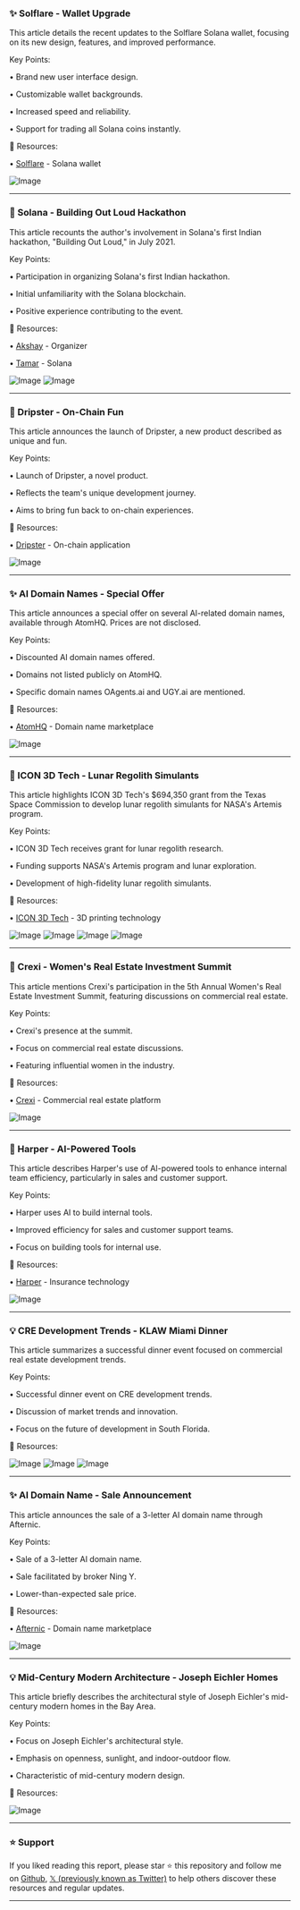 ### ✨ Solflare - Wallet Upgrade

This article details the recent updates to the Solflare Solana wallet, focusing on its new design, features, and improved performance.

Key Points:

• Brand new user interface design.


• Customizable wallet backgrounds.


• Increased speed and reliability.


• Support for trading all Solana coins instantly.


🔗 Resources:

• [Solflare](https://x.com/solflare) - Solana wallet


![Image](https://pbs.twimg.com/ext_tw_video_thumb/1902361808234758144/pu/img/sx0icFV_I_mkEvPb.jpg)


---

### 🤖 Solana - Building Out Loud Hackathon

This article recounts the author's involvement in Solana's first Indian hackathon, "Building Out Loud," in July 2021.

Key Points:

• Participation in organizing Solana's first Indian hackathon.


• Initial unfamiliarity with the Solana blockchain.


• Positive experience contributing to the event.



🔗 Resources:

• [Akshay](https://x.com/akshaybd) - Organizer


• [Tamar](https://x.com/tamarincrypto) - Solana


![Image](https://pbs.twimg.com/media/GmaN62oagAA8L5R?format=jpg&name=900x900)
![Image](https://pbs.twimg.com/media/GmaN62kbsAAuhNQ?format=jpg&name=small)


---

### 🚀 Dripster - On-Chain Fun

This article announces the launch of Dripster, a new product described as unique and fun.

Key Points:

• Launch of Dripster, a novel product.


• Reflects the team's unique development journey.


• Aims to bring fun back to on-chain experiences.


🔗 Resources:

• [Dripster](https://x.com/dripsterdotfun) - On-chain application


![Image](https://pbs.twimg.com/ext_tw_video_thumb/1902333008247746560/pu/img/5AFU3i9hnac4u971.jpg)


---

### ✨ AI Domain Names - Special Offer

This article announces a special offer on several AI-related domain names, available through AtomHQ.  Prices are not disclosed.

Key Points:

• Discounted AI domain names offered.


• Domains not listed publicly on AtomHQ.


•  Specific domain names OAgents.ai and UGY.ai are mentioned.


🔗 Resources:

• [AtomHQ](https://x.com/atomHQ) - Domain name marketplace


![Image](https://pbs.twimg.com/media/GpaZu6waMAAzY3i?format=jpg&name=small)


---

### 🤖 ICON 3D Tech - Lunar Regolith Simulants

This article highlights ICON 3D Tech's $694,350 grant from the Texas Space Commission to develop lunar regolith simulants for NASA's Artemis program.

Key Points:

• ICON 3D Tech receives grant for lunar regolith research.


• Funding supports NASA's Artemis program and lunar exploration.


• Development of high-fidelity lunar regolith simulants.


🔗 Resources:

• [ICON 3D Tech](https://x.com/ICON3DTech) - 3D printing technology


![Image](https://pbs.twimg.com/media/Go06CWiXsAA8GXQ?format=jpg&name=360x360)
![Image](https://pbs.twimg.com/media/Go06CWwXQAEUNvs?format=jpg&name=360x360)
![Image](https://pbs.twimg.com/media/Go06CWjWcAAwezN?format=jpg&name=360x360)
![Image](https://pbs.twimg.com/media/Go06CWrWgAA2mdz?format=jpg&name=360x360)


---

### 🤖 Crexi - Women's Real Estate Investment Summit

This article mentions Crexi's participation in the 5th Annual Women's Real Estate Investment Summit, featuring discussions on commercial real estate.

Key Points:

• Crexi's presence at the summit.


• Focus on commercial real estate discussions.


• Featuring influential women in the industry.


🔗 Resources:

• [Crexi](https://x.com/CREXinc) - Commercial real estate platform


![Image](https://pbs.twimg.com/media/GnJynrLawAE0Cfo.jpg)


---

### 🤖 Harper - AI-Powered Tools

This article describes Harper's use of AI-powered tools to enhance internal team efficiency, particularly in sales and customer support.

Key Points:

• Harper uses AI to build internal tools.


• Improved efficiency for sales and customer support teams.


• Focus on building tools for internal use.


🔗 Resources:

• [Harper](https://x.com/Harper_Insure) - Insurance technology


![Image](https://pbs.twimg.com/ext_tw_video_thumb/1897401146232463362/pu/img/VnBk2pfTOKK7JHqE.jpg)


---

### 💡 CRE Development Trends - KLAW Miami Dinner

This article summarizes a successful dinner event focused on commercial real estate development trends.

Key Points:

• Successful dinner event on CRE development trends.


• Discussion of market trends and innovation.


• Focus on the future of development in South Florida.


🔗 Resources:


![Image](https://pbs.twimg.com/media/GlOW7hWXgAAGM2-?format=jpg&name=small)
![Image](https://pbs.twimg.com/media/GlOW7x0XcAAHFVP?format=jpg&name=small)
![Image](https://pbs.twimg.com/media/GlOW8AxWMAAIVfg?format=jpg&name=360x360)


---

### ✨ AI Domain Name - Sale Announcement

This article announces the sale of a 3-letter AI domain name through Afternic.

Key Points:

• Sale of a 3-letter AI domain name.


• Sale facilitated by broker Ning Y.


• Lower-than-expected sale price.


🔗 Resources:

• [Afternic](https://x.com/afternic) - Domain name marketplace


![Image](https://pbs.twimg.com/media/Gj0gUUcXYAEHk7C?format=jpg&name=small)


---

### 💡 Mid-Century Modern Architecture - Joseph Eichler Homes

This article briefly describes the architectural style of Joseph Eichler's mid-century modern homes in the Bay Area.

Key Points:

• Focus on Joseph Eichler's architectural style.


• Emphasis on openness, sunlight, and indoor-outdoor flow.


• Characteristic of mid-century modern design.



🔗 Resources:


![Image](https://pbs.twimg.com/media/GifjqV5akAAlu8O?format=jpg&name=small)


---

### ⭐️ Support

If you liked reading this report, please star ⭐️ this repository and follow me on [Github](https://github.com/Drix10), [𝕏 (previously known as Twitter)](https://x.com/DRIX_10_) to help others discover these resources and regular updates.

---